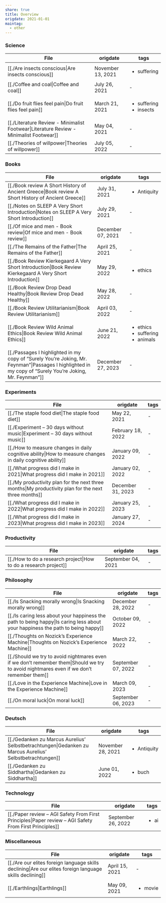 ```yaml
---
share: true
title: Overview
origdate: 2021-01-01
maintag:
  - other
---
```

### Science

| File                                                                                         | origdate          | tags                                        |
| -------------------------------------------------------------------------------------------- | ----------------- | ------------------------------------------- |
| [[./Are insects conscious\|Are insects conscious]]                                     | November 13, 2021 | <ul><li>suffering</li></ul>                 |
| [[./Coffee and coal\|Coffee and coal]]                                                 | July 26, 2021     | \-                                          |
| [[./Do fruit flies feel pain\|Do fruit flies feel pain]]                               | March 21, 2021    | <ul><li>suffering</li><li>insects</li></ul> |
| [[./Literature Review - Minimalist Footwear\|Literature Review - Minimalist Footwear]] | May 04, 2021      | \-                                          |
| [[./Theories of willpower\|Theories of willpower]]                                     | July 05, 2022     | \-                                          |


### Books

| File                                                                                                                                                           | origdate          | tags                                                       |
| -------------------------------------------------------------------------------------------------------------------------------------------------------------- | ----------------- | ---------------------------------------------------------- |
| [[./Book review A Short History of Ancient Greece\|Book review A Short History of Ancient Greece]]                                                       | July 31, 2021     | <ul><li>Antiquity</li></ul>                                |
| [[./Notes on SLEEP A Very Short Introduction\|Notes on SLEEP A Very Short Introduction]]                                                                 | July 29, 2021     | \-                                                         |
| [[./Of mice and men - Book review\|Of mice and men - Book review]]                                                                                       | December 07, 2021 | \-                                                         |
| [[./The Remains of the Father\|The Remains of the Father]]                                                                                               | April 25, 2021    | \-                                                         |
| [[./Book Review Kierkegaard A Very Short Introduction\|Book Review Kierkegaard A Very Short Introduction]]                                               | May 29, 2022      | <ul><li>ethics</li></ul>                                   |
| [[./Book Review Drop Dead Healthy\|Book Review Drop Dead Healthy]]                                                                                       | May 28, 2022      | \-                                                         |
| [[./Book Review Utilitarianism\|Book Review Utilitarianism]]                                                                                             | April 03, 2022    | \-                                                         |
| [[./Book Review Wild Animal Ethics\|Book Review Wild Animal Ethics]]                                                                                     | June 21, 2022     | <ul><li>ethics</li><li>suffering</li><li>animals</li></ul> |
| [[./Passages I highlighted in my copy of “Surely You’re Joking, Mr. Feynman”\|Passages I highlighted in my copy of “Surely You’re Joking, Mr. Feynman”]] | December 27, 2023 | \-                                                         |


### Experiments

| File                                                                                                             | origdate          | tags |
| ---------------------------------------------------------------------------------------------------------------- | ----------------- | ---- |
| [[./The staple food diet\|The staple food diet]]                                                           | May 22, 2021      | \-   |
| [[./Experiment – 30 days without music\|Experiment – 30 days without music]]                               | February 18, 2022 | \-   |
| [[./How to measure changes in daily cognitive ability\|How to measure changes in daily cognitive ability]] | January 09, 2022  | \-   |
| [[./What progress did I make in 2021\|What progress did I make in 2021]]                                   | January 02, 2022  | \-   |
| [[./My productivity plan for the next three months\|My productivity plan for the next three months]]       | December 31, 2023 | \-   |
| [[./What progress did I make in 2022\|What progress did I make in 2022]]                                   | January 25, 2023  | \-   |
| [[./What progress did I make in 2023\|What progress did I make in 2023]]                                   | January 27, 2024  | \-   |


### Productivity

| File                                                                   | origdate           | tags |
| ---------------------------------------------------------------------- | ------------------ | ---- |
| [[./How to do a research project\|How to do a research project]] | September 04, 2021 | \-   |


### Philosophy

| File                                                                                                                                           | origdate           | tags |
| ---------------------------------------------------------------------------------------------------------------------------------------------- | ------------------ | ---- |
| [[./Is Snacking morally wrong\|Is Snacking morally wrong]]                                                                               | December 28, 2022  | \-   |
| [[./Is caring less about your happiness the path to being happy\|Is caring less about your happiness the path to being happy]]           | October 09, 2022   | \-   |
| [[./Thoughts on Nozick’s Experience Machine\|Thoughts on Nozick’s Experience Machine]]                                                   | March 22, 2022     | \-   |
| [[./Should we try to avoid nightmares even if we don’t remember them\|Should we try to avoid nightmares even if we don’t remember them]] | September 07, 2022 | \-   |
| [[./Love in the Experience Machine\|Love in the Experience Machine]]                                                                     | March 09, 2023     | \-   |
| [[./On moral luck\|On moral luck]]                                                                                                       | September 06, 2023 | \-   |


### Deutsch

| File                                                                                                           | origdate          | tags                        |
| -------------------------------------------------------------------------------------------------------------- | ----------------- | --------------------------- |
| [[./Gedanken zu Marcus Aurelius’ Selbstbetrachtungen\|Gedanken zu Marcus Aurelius’ Selbstbetrachtungen]] | November 28, 2021 | <ul><li>Antiquity</li></ul> |
| [[./Gedanken zu Siddhartha\|Gedanken zu Siddhartha]]                                                     | June 01, 2022     | <ul><li>buch</li></ul>      |


### Technology

| File                                                                                                         | origdate           | tags                 |
| ------------------------------------------------------------------------------------------------------------ | ------------------ | -------------------- |
| [[./Paper review – AGI Safety From First Principles\|Paper review – AGI Safety From First Principles]] | September 26, 2022 | <ul><li>ai</li></ul> |


### Miscellaneous

| File                                                                                                           | origdate       | tags                    |
| -------------------------------------------------------------------------------------------------------------- | -------------- | ----------------------- |
| [[./Are our elites foreign language skills declining\|Are our elites foreign language skills declining]] | April 15, 2021 | \-                      |
| [[./Earthlings\|Earthlings]]                                                                             | May 09, 2021   | <ul><li>movie</li></ul> |

